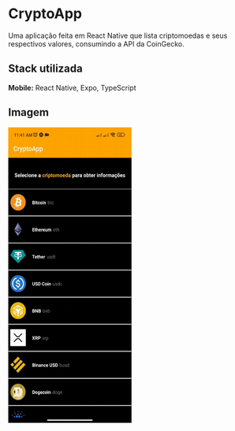 # CryptoApp

Uma aplicação feita em React Native que lista criptomoedas e seus respectivos valores, consumindo a API da CoinGecko.

## Stack utilizada

**Mobile:** React Native, Expo, TypeScript

## Imagem

<img src="./assets/readme/app.gif" width="250" height="600" />
